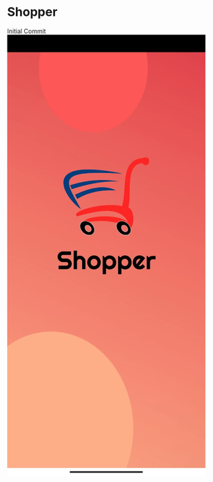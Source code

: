 # Shopper
Initial Commit
![alt text](https://github.com/Harsh7717/Shopper/blob/master/Splash.jpeg?raw=true)
